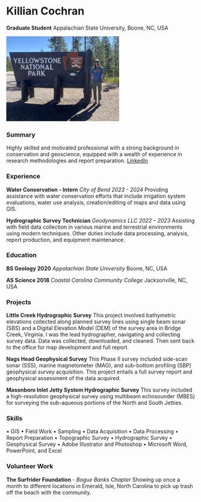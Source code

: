 # Killian Cochran

**Graduate Student** 
Appalachian State University, Boone, NC, USA

<img src="img/IMG_1302.jpg" width="300" />

### Summary
Highly skilled and motivated professional with a strong background in conservation and geoscience, equipped with a wealth of experience in research methodologies and report preparation. 
[LinkedIn](https://www.linkedin.com/in/killian-cochran/)


### Experience
**Water Conservation - Intern**
*City of Bend 2023 - 2024*
Providing assistance with water conservation efforts that include irrigation system evaluations, water use analysis, creation/editing of maps and data using GIS.

**Hydrographic Survey Technician**
*Geodynamics LLC 2022 – 2023*
Assisting with field data collection in various marine and terrestrial environments using modern techniques. Other duties include data processing, analysis, report production, and equipment maintenance.


### Education
**BS Geology 2020**
*Appalachian State University*
Boone, NC, USA

**AS Science 2018**
*Coastal Carolina Community College*
Jacksonville, NC, USA

### Projects
**Little Creek Hydrographic Survey**
This project involved bathymetric elevations collected along planned survey lines using single beam sonar (SBS) and a Digital Elevation Model (DEM) of the survey area in Bridge Creek, Virginia. I was the lead hydrographer, navigating and collecting survey data. Data was collected, downloaded, and cleaned. Then sent back to the office for map development and full report.

**Nags Head Geophysical Survey**
This Phase II survey included side-scan sonar (SSS), marine magnetometer (MAG), and sub-bottom profiling (SBP) geophysical survey acquisition. This project entails a full survey report and geophysical assessment of the data acquired.

**Masonboro Inlet Jetty System Hydrographic Survey**
This survey included a high-resolution geophysical survey using multibeam echosounder (MBES) for surveying the sub-aqueous portions of the North and South Jetties.



### Skills
•   GIS
•   Field Work
•	Sampling
•	Data Acquisition
•	Data Processing
•	Report Preparation
•	Topographic Survey
•	Hydrographic Survey
•	Geophysical Survey
•	Adobe Illustrator and Photoshop 
•	Microsoft Word, PowerPoint, and Excel

### Volunteer Work
**The Surfrider Foundation** - *Bogue Banks Chapter*
Showing up once a month to different locations in Emerald, Isle, North Carolina to pick up trash off the beach with the community. 